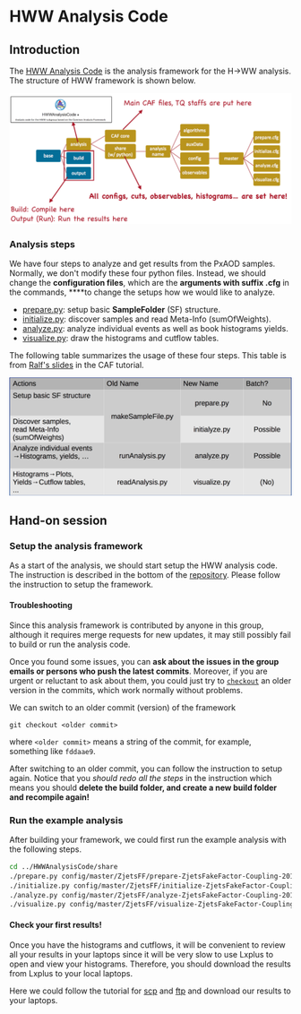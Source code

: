 # HWW Analysis Code

## Introduction

The [HWW Analysis Code](https://gitlab.cern.ch/atlas-physics/higgs/hww/HWWAnalysisCode) is the analysis framework for the H→WW analysis. The structure of HWW framework is shown below.

![](../../../../.gitbook/assets/ying-mu-kuai-zhao-20190117-shang-wu-11.29.18.png)

### Analysis steps

We have four steps to analyze and get results from the PxAOD samples. Normally, we don't modify these four python files. Instead, we should change the **configuration files**, which are the **arguments with suffix .cfg** in the commands, ****to change the setups how we would like to analyze. 

* [prepare.py](https://gitlab.cern.ch/atlas-physics/higgs/hww/HWWAnalysisCode/blob/master/share/prepare.py):  setup basic **SampleFolder** \(SF\) structure.
* [initialize.py](https://gitlab.cern.ch/atlas-physics/higgs/hww/HWWAnalysisCode/blob/master/share/initialize.py): discover samples and read Meta-Info \(sumOfWeights\).
* [analyze.py](https://gitlab.cern.ch/atlas-physics/higgs/hww/HWWAnalysisCode/blob/master/share/analyze.py): analyze individual events as well as book histograms  yields.
* [visualize.py](https://gitlab.cern.ch/atlas-physics/higgs/hww/HWWAnalysisCode/blob/master/share/visualize.py): draw the histograms and cutflow tables.

The following table summarizes the usage of these four steps. This table is from [Ralf's slides](https://indico.cern.ch/event/771763/contributions/3207844/attachments/1767899/2871281/caf_tutorial_concepts.pdf) in the CAF tutorial.

![](../../../../.gitbook/assets/ying-mu-kuai-zhao-20190119-xia-wu-8.46.07.png)

## Hand-on session

### Setup the analysis framework

As a start of the analysis, we should start setup the HWW analysis code. The instruction is described in the bottom of the [repository](https://gitlab.cern.ch/atlas-physics/higgs/hww/HWWAnalysisCode/tree/master). Please follow the instruction to setup the framework. 

#### Troubleshooting

Since this analysis framework is contributed by anyone in this group, although it requires merge requests for new updates, it may still possibly fail to build or run the analysis code. 

Once you found some issues, you can **ask about the issues in the group emails or persons who push the latest commits**. Moreover, if you are urgent or reluctant to ask about them, you could just try to [`checkout`](../../../../git/basic-git-local.md#git-checkout-qie-fen-zhi)  an older version in the commits, which work normally without problems.

We can switch to an older commit \(version\) of the framework

```text
git checkout <older commit>
```

where `<older commit>` means a string of the commit, for example, something like `fddaae9`. 

After switching to an older commit, you can follow the instruction to setup again. Notice that you _should redo all the steps_ in the instruction which means you should **delete the build folder, and create a new build folder and recompile again!**

### Run the example analysis

After building your framework, we could first run the example analysis with the following steps. 

```bash
cd ../HWWAnalysisCode/share
./prepare.py config/master/ZjetsFF/prepare-ZjetsFakeFactor-Coupling-2018.cfg
./initialize.py config/master/ZjetsFF/initialize-ZjetsFakeFactor-Coupling-2018.cfg
./analyze.py config/master/ZjetsFF/analyze-ZjetsFakeFactor-Coupling-2018.cfg
./visualize.py config/master/ZjetsFF/visualize-ZjetsFakeFactor-Coupling-2018.cfg
```

#### Check your first results!

Once you have the histograms and cutflows, it will be convenient to review all your results in your laptops since it will be very slow to use Lxplus to open and view your histograms. Therefore, you should download the results from Lxplus to your local laptops. 

Here we could follow the tutorial for [scp](../../../../connect_to_the_server/linux-advanced.md#scp) and [ftp](../../../../connect_to_the_server/linux-advanced.md#ftp-service) and download our results to your laptops. 

```text

```

#### 

